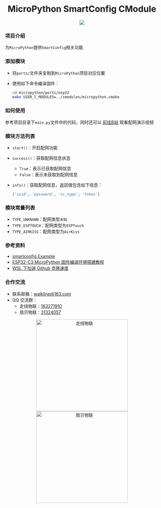 <h1 align="center">MicroPython SmartConfig CModule</h1>

<p align="center"><img src="https://img.shields.io/badge/Licence-MIT-green.svg?style=for-the-badge" /></p>

### 项目介绍

为`MicroPython`提供`SmartConfig`相关功能

### 添加模块

* 将`ports/`文件夹复制到`MicroPython`项目对应位置
* 使用如下命令编译固件：

	```bash
	cd micropython/ports/esp32
	make USER_C_MODULES=../cmodules/micropython.cmake
	```

### 如何使用

参考项目目录下`main.py`文件中的代码，同时还可以 [前往B站](https://www.bilibili.com/video/BV1N34y1971S/) 观看配网演示视频

### 模块方法列表

* `start()`：开启配网功能

* `success()`：获取配网信息状态

	* `True`：表示已获取配网信息
	* `False`：表示未获取到配网信息

* `info()`：获取配网信息，返回值包含如下信息：

	```python
	('ssid', 'password', 'sc_type', 'token')
	```

### 模块常量列表

* `TYPE_UNKNOWN`：配网类型`未知`
* `TYPE_ESPTOUCH`：配网类型为`ESPTouch`
* `TYPE_AIRKISS`：配网类型为`AirKiss`

### 参考资料

* [smartconfig Example](https://github.com/espressif/esp-idf/tree/master/examples/wifi/smart_config)
* [ESP32-C3 MicroPython 固件编译环境搭建教程](https://gitee.com/walkline/esp32-c3_micropython_firmware)
* [WSL 下加速 Github 克隆速度](https://walkline.wang/blog/archives/263)

### 合作交流

* 联系邮箱：<walkline@163.com>
* QQ 交流群：
	* 走线物联：[163271910](https://jq.qq.com/?_wv=1027&k=xtPoHgwL)
	* 扇贝物联：[31324057](https://jq.qq.com/?_wv=1027&k=yp4FrpWh)

<p align="center"><img src="https://gitee.com/walkline/WeatherStation/raw/docs/images/qrcode_walkline.png" width="300px" alt="走线物联"><img src="https://gitee.com/walkline/WeatherStation/raw/docs/images/qrcode_bigiot.png" width="300px" alt="扇贝物联"></p>
